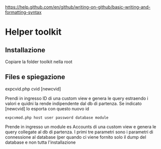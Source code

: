 https://help.github.com/en/github/writing-on-github/basic-writing-and-formatting-syntax

# Helper toolkit

## Installazione
Copiare la folder toolkit nella root 

## Files e spiegazione


expcvid.php cvid [newcvid]

Prendi in ingresso ID di una custom view e genera le query estraendo i valori e quidni la rende indipendente dal db di partenza.
Se indicato [newcvid] lo esporta con questo nuovo id

```
expcvmod.php host user password database module
```
Prende in ingresso un module es Accounts di una custom view e genera le query collegate al db di partenza.
I primi tre parametri sono i parametri di connessione al database (per quando ci viene fornito solo il dump del database e non tutta l'installazione